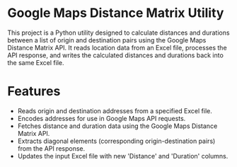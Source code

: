 # Google Maps Distance Matrix Utility
This project is a Python utility designed to calculate distances and durations between a list of origin and destination pairs using the Google Maps Distance Matrix API. It reads location data from an Excel file, processes the API response, and writes the calculated distances and durations back into the same Excel file.

# Features
- Reads origin and destination addresses from a specified Excel file.
- Encodes addresses for use in Google Maps API requests.
- Fetches distance and duration data using the Google Maps Distance Matrix API.
- Extracts diagonal elements (corresponding origin-destination pairs) from the API response.
- Updates the input Excel file with new 'Distance' and 'Duration' columns.
